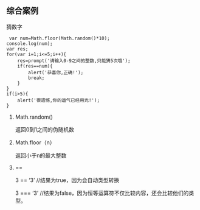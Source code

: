 ## 综合案例

猜数字
	
	 var num=Math.floor(Math.random()*10);
    console.log(num);
    var res;
    for(var i=1;i<=5;i++){
        res=prompt('请输入0-9之间的整数,只能猜5次哦');
        if(res==num){
            alert('恭喜你,正确!');
            break;
        }
    }
    if(i>5){
        alert('很遗憾,你的运气已经用光!');
    }
   
1. Math.random()

	返回0到1之间的伪随机数
	
2. Math.floor（n）

	返回小于n的最大整数
	
3. ==

	3 == ‘3’ //结果为true，因为会自动类型转换
	
	3 === ‘3’ //结果为false，因为恒等运算符不仅比较内容，还会比较他们的类型。